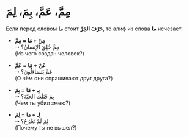 ﻿# مِمَّ، عَمَّ، بِمَ، لِمَ

Если перед словом **ما** стоит **حَرْفَ الجَرِّ**, то алиф из слова **ما** исчезает.


-   **مِنْ + مَا = مِمَّ**  
    ➝ مِمَّ خُلِقَ الإنسانُ؟  
    (Из чего создан человек?)
    
-   **عَنْ + مَا = عَمَّ**  
    ➝ عَمَّ يَتَسَاءَلُونَ؟  
    (О чём они спрашивают друг друга?)
    
-   **بِـ + مَا = بِمَ**  
    ➝ بِمَ قَتَلْتَ الحيّةَ؟  
    (Чем ты убил змею?)
    
-   **لِـ + ما = لِمَ**  
    ➝ لِمَ لَمْ تَخْرُجُ؟  
    (Почему ты не вышел?)
